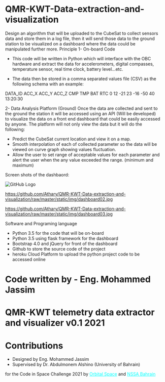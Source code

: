 # QMR-KWT-Data-extraction-and-visualization


Design an algorithm that will be uploaded to the CubeSat to collect sensors data and store them in a log file, then it will send those data to the ground station to be visualized on a dashboard where the data could be manipulated further more. 
Principle
1-	On-board Code
-	This code will be written in Python which will interface with the OBC hardware and extract the data for accelerometers, digital compasses, temperature sensor, real time  clock, battery level…etc.

- The data then be stored in a comma separated values file (CSV) as the following schema with an example:

DATA_ID	ACC_X	ACC_Y	ACC_Z	CMP	TMP	BAT	RTC
0	12	-21	23	-16	-50	40	13:20:30

2-	Data Analysis Platform (Ground)
Once the data are collected and sent to the ground the station it will be accessed using an API (Will be developed) to visualize the data on a front end dashboard that could be easily accessed by anyone.
The platform will not only view the data but it will do the following:
-	Predict the CubeSat current location and view it on a map. 
-	Smooth interpolation of each of collected parameter so the data will be viewed on curve graph showing values fluctuation.
-	Allow the user to set range of acceptable values for each parameter and alert the user when the any value exceeded the range. (minimum and maximum)

Screen shots of the dashbaord:

![GitHub Logo](https://github.com/Athary/QMR-KWT-Data-extraction-and-visualization/raw/master/static/img/dashboard01.jpg)

https://github.com/Athary/QMR-KWT-Data-extraction-and-visualization/raw/master/static/img/dashboard02.jpg

https://github.com/Athary/QMR-KWT-Data-extraction-and-visualization/raw/master/static/img/dashboard03.jpg

Software and Programing language
-	Python 3.5 for the code that will be on-board
-	Python 3.5 using flask framework for the dashboard
-	Bootstrap 4.0 and jQuery for front of the dashboard
-	Github to store the source code of the project
-	heroku Cloud Platform to upload the python project code to be accessed online


# Code written by - Eng. Mohammed Jassim
# QMR-KWT telemetry data extractor and visualizer v0.1 2021
# Contributions
- Designed by Eng. Mohammed Jassim 
- Supervised by Dr. Abdulmonem Alshino (University of Bahrain) 

for the Code in Space Challenge 2021 by <a style="color: aqua;" href="https://orbital-space.com">Orbital Space</a> and <a style="color: aqua;" href="https://www.nssa.gov.bh/">NSSA Bahrain</a>

